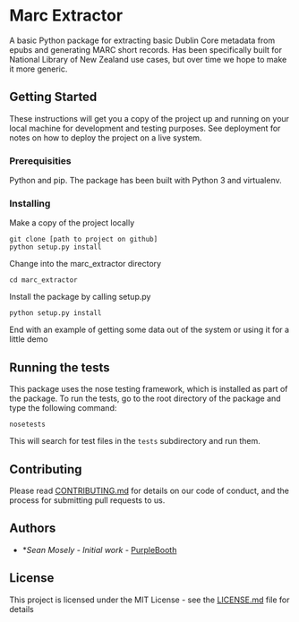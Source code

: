# Marc Extractor

A basic Python package for extracting basic Dublin Core metadata from epubs and generating MARC short records. Has been specifically built for National Library of New Zealand use cases, but over time we hope to make it more generic.

## Getting Started

These instructions will get you a copy of the project up and running on your local machine for development and testing purposes. See deployment for notes on how to deploy the project on a live system.

### Prerequisities

Python and pip. The package has been built with Python 3 and virtualenv.


### Installing

Make a copy of the project locally

```
git clone [path to project on github]
python setup.py install
```

Change into the marc_extractor directory

```
cd marc_extractor
```

Install the package by calling setup.py

```
python setup.py install
```

End with an example of getting some data out of the system or using it for a little demo

## Running the tests

This package uses the nose testing framework, which is installed as part of the package. To run the tests, go to the root directory of the package and type the following command:

```
nosetests
```
This will search for test files in the `tests` subdirectory and run them.


## Contributing

Please read [CONTRIBUTING.md](CONTRIBUTING.md) for details on our code of conduct, and the process for submitting pull requests to us.


## Authors

* **Sean Mosely* - *Initial work* - [PurpleBooth](https://github.com/JohnnyFalvo)

## License

This project is licensed under the MIT License - see the [LICENSE.md](LICENSE.md) file for details

